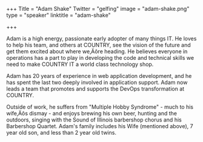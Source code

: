 +++
Title = "Adam Shake"
Twitter = "gelfing"
image = "adam-shake.png"
type = "speaker"
linktitle = "adam-shake"

+++

Adam is a high energy, passionate early adopter of many things IT.  He loves to help his team, and others at COUNTRY, see the vision of the future and get them excited about where we‚Äôre heading.  He believes everyone in operations has a part to play in developing the code and technical skills we need to make COUNTRY IT a world class technology shop.

Adam has 20 years of experience in web application development, and he has spent the last two deeply involved in application support. Adam now leads a team that promotes and supports the DevOps transformation at COUNTRY.

Outside of work, he suffers from "Multiple Hobby Syndrome" -  much to his wife‚Äôs dismay - and enjoys brewing his own beer, hunting and the outdoors, singing with the Sound of Illinois barbershop chorus and his Barbershop Quartet.  Adam's family includes his Wife (mentioned above), 7 year old son, and less than 2 year old twins. 